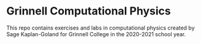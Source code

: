 # Grinnell Computational Physics
This repo contains exercises and labs in computational physics created by Sage Kaplan-Goland for Grinnell College in the 2020-2021 school year.
